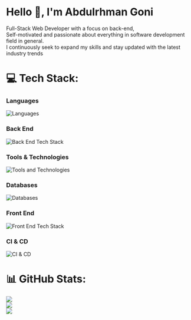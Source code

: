 # Hello 👋, I'm Abdulrhman Goni

Full-Stack Web Developer with a focus on back-end, <br>
Self-motivated and passionate about everything in software development field in general. <br>
I continuously seek to expand my skills and stay updated with the latest industry trends

# 💻 Tech Stack:
### **Languages**
![Languages](https://skillicons.dev/icons?i=javascript,ts&theme=dark)
### **Back End**
![Back End Tech Stack](https://skillicons.dev/icons?i=nodejs,bun,deno,nestjs,express&theme=dark)
### **Tools & Technologies**
![Tools and Technologies](https://skillicons.dev/icons?i=docker,nginx,git,jest,gql&theme=dark)
### **Databases**
![Databases](https://skillicons.dev/icons?i=mongodb,redis,postgresql,elasticsearch&theme=dark)
### **Front End**
![Front End Tech Stack](https://skillicons.dev/icons?i=react,nextjs,tailwind,bootstrap,mui,redux,rollupjs,vite&theme=dark)
### **CI & CD**
![CI & CD](https://skillicons.dev/icons?i=githubactions&theme=dark)

# 📊 GitHub Stats:

![](https://github-readme-streak-stats.herokuapp.com/?user=AbdulrhmanGoni&theme=dark&hide_border=false)<br/>
![](https://github-readme-stats.vercel.app/api?username=AbdulrhmanGoni&theme=dark&hide_border=false&include_all_commits=true&count_private=true)<br/>
![](https://github-readme-stats.vercel.app/api/top-langs/?username=AbdulrhmanGoni&theme=dark&hide_border=false&include_all_commits=true&count_private=true&layout=compact)
